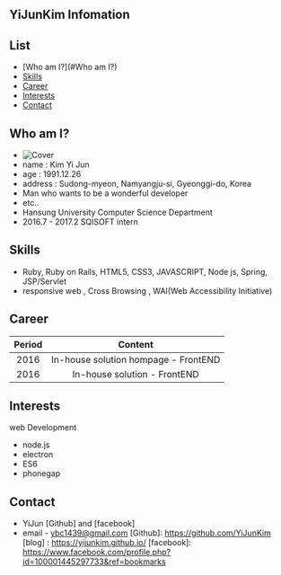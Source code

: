 ## YiJunKim Infomation

## List 

* [Who am I?](#Who am I?)
* [Skills](#Skills)
* [Career](#career)
* [Interests](#interest)
* [Contact](#Contact)

## <a name="Who am I?"></a>Who am I?
* ![Cover](http://i.imgur.com/O7FA0du.jpg?2)
* name : Kim Yi Jun
* age : 1991.12.26
* address : Sudong-myeon, Namyangju-si, Gyeonggi-do, Korea
* Man who wants to be a wonderful developer
* etc..
 * Hansung University Computer Science Department
 * 2016.7 - 2017.2 SQISOFT intern

## <a name="Skills"></a>Skills

* Ruby, Ruby on Rails, HTML5, CSS3, JAVASCRIPT, Node js, Spring, JSP/Servlet
* responsive web , Cross Browsing , WAI(Web Accessibility Initiative)


## <a name="career"></a>Career
| Period  | Content |
| :---: | :---: |
| 2016 | In-house solution hompage - FrontEND | 
| 2016 |   In-house solution - FrontEND   | 



## <a name="interest"></a>Interests
web Development
 - node.js
 - electron
 - ES6
 - phonegap


## <a name="Contact"></a>Contact
* YiJun [Github] and [facebook]
* email - ybc1439@gmail.com
[Github]: https://github.com/YiJunKim
[blog] : https://yijunkim.github.io/
[facebook]: https://www.facebook.com/profile.php?id=100001445297733&ref=bookmarks
